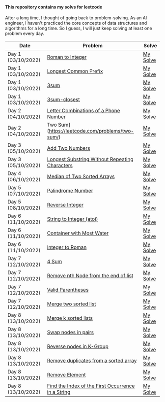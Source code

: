 #### This repository contains my solvs for leetcode
After a long time, I thought of going back to problem-solving. As an AI engineer, I haven't practiced the core concepts  of data structures and algorithms for a long time.
So I guess, I will just keep solving at least one problem every day.

| Date               | Problem                                                                                                                                | Solve                                                                                                                        |
|--------------------|----------------------------------------------------------------------------------------------------------------------------------------|------------------------------------------------------------------------------------------------------------------------------|
| Day 1 (03/10/2022) | [Roman to Integer](https://leetcode.com/problems/roman-to-integer/)                                                                    | [My Solve](https://github.com/Sifat-Ahmed/leetcode-solve/blob/main/13.roman_to_int.py)                                       |
| Day 1 (03/10/2022) | [Longest Common Prefix](https://leetcode.com/problems/longest-common-prefix)                                                           | [My Solve](https://github.com/Sifat-Ahmed/leetcode-solve/blob/main/17.longestcommonprefix.py)                                |
| Day 1 (03/10/2022) | [3sum](https://leetcode.com/problems/3sum)                                                                                             | [My Solve](https://github.com/Sifat-Ahmed/leetcode-solve/blob/main/15.3sum.py)                                               | 
| Day 1 (03/10/2022) | [3sum-closest](https://leetcode.com/problems/3sum-closest)                                                                             | [My Solve](https://github.com/Sifat-Ahmed/leetcode-solve/blob/main/16.3sum-closest.py)                                       |                                                                                                       
| Day 2 (04/10/2022) | [Letter Combinations of a Phone Number](https://leetcode.com/problems/letter-combinations-of-a-phone-number)                           | [My Solve](https://github.com/Sifat-Ahmed/leetcode-solve/blob/main/14.letter-combination-phn.py)                             |
| Day 2 (04/10/2022) | Two Sum](https://leetcode.com/problems/two-sum/)                                                                                       | [My Solve](https://github.com/Sifat-Ahmed/leetcode-solve/blob/main/1.two-sum.py)                                             |
| Day 3 (05/10/2022) | [Add Two Numbers](https://leetcode.com/problems/add-two-numbers/)                                                                      | [My Solve](https://github.com/Sifat-Ahmed/leetcode-solve/blob/main/2.add-two-numbers.py)                                     |
| Day 3 (05/10/2022) | [Longest Substring Without Repeating Characters](https://leetcode.com/problems/longest-substring-without-repeating-characters/)        | [My Solve](https://github.com/Sifat-Ahmed/leetcode-solve/blob/main/3.longest-substring-without-repeating-characters.py)      |  
| Day 4 (06/10/2022) | [Median of Two Sorted Arrays](https://leetcode.com/problems/median-of-two-sorted-arrays/)                                              | [My Solve](https://github.com/Sifat-Ahmed/leetcode-solve/blob/main/4.median-of-two-sorted-arrays.py)                         |                    
| Day 5 (07/10/2022) | [Palindrome Number](https://leetcode.com/problems/palindrome-number/)                                                                  | [My Solve](https://github.com/Sifat-Ahmed/leetcode-solve/blob/main/9.palindrome-number.py)                                   |
| Day 5 (08/10/2022) | [Reverse Integer](https://leetcode.com/problems/reverse-integer/)                                                                      | [My Solve](https://github.com/Sifat-Ahmed/leetcode-solve/blob/main/7.reverse-integer.py)                                     |  
| Day 6 (11/10/2022) | [String to Integer (atoi)](https://leetcode.com/problems/string-to-integer-atoi)                                                       | [My Solve](https://github.com/Sifat-Ahmed/leetcode-solve/blob/main/8.string-to-integer-atoi.py)                              |            
| Day 6 (11/10/2022) | [Container with Most Water](https://leetcode.com/problems/container-with-most-water)                                                   | [My Solve](https://github.com/Sifat-Ahmed/leetcode-solve/blob/main/11.container-with-most-water.py)                          |                       
| Day 6 (11/10/2022) | [Integer to Roman](https://leetcode.com/problems/integer-to-roman)                                                                     | [My Solve](https://github.com/Sifat-Ahmed/leetcode-solve/blob/main/12.integer-to-roman.py)                                   |                                  
| Day 7 (12/10/2022) | [4 Sum](https://leetcode.com/problems/4sum)                                                                                            | [My Solve](https://github.com/Sifat-Ahmed/leetcode-solve/blob/main/18.4sum.py)                                               |          
| Day 7 (12/10/2022) | [Remove nth Node from the end of list](https://leetcode.com/problems/remove-nth-node-from-end-of-list)                                 | [My Solve](https://github.com/Sifat-Ahmed/leetcode-solve/blob/main/19.remove-nth-node-from-end-of-list.py)                   |                 
| Day 7 (12/10/2022) | [Valid Parentheses](https://leetcode.com/problems/valid-parentheses/)                                                                  | [My Solve](https://github.com/Sifat-Ahmed/leetcode-solve/blob/main/20.valid-parentheses.py)                                  |          
| Day 7 (12/10/2022) | [Merge two sorted list](https://leetcode.com/problems/merge-two-sorted-lists/)                                                         | [My Solve](https://github.com/Sifat-Ahmed/leetcode-solve/blob/main/21.merge-two-sorted-lists.py)                             |                      
| Day 8 (13/10/2022) | [Merge k sorted lists](https://leetcode.com/problems/merge-k-sorted-lists)                                                             | [My Solve](https://github.com/Sifat-Ahmed/leetcode-solve/blob/main/23.merge-k-sorted-lists.py)                               |                
| Day 8 (13/10/2022) | [Swap nodes in pairs](https://leetcode.com/problems/swap-nodes-in-pairs)                                                               | [My Solve](https://github.com/Sifat-Ahmed/leetcode-solve/blob/main/24.swap-nodes-in-pairs.py)                                |                            
| Day 8 (13/10/2022) | [Reverse nodes in K-Group](https://leetcode.com/problems/reverse-nodes-in-k-group)                                                     | [My Solve](https://github.com/Sifat-Ahmed/leetcode-solve/blob/main/25.reverse-nodes-in-k-group.py)                           |                 
| Day 8 (13/10/2022) | [Remove duplicates from a sorted array](https://leetcode.com/problems/remove-duplicates-from-sorted-array)                             | [My Solve](https://github.com/Sifat-Ahmed/leetcode-solve/blob/main/26.remove-duplicates-from-sorted-array.py)                |             
| Day 8 (13/10/2022) | [Remove Element](https://leetcode.com/problems/remove-element)                                                                         | [My Solve](https://github.com/Sifat-Ahmed/leetcode-solve/blob/main/27.remove-element.py)                                     ||           
| Day 8 (13/10/2022) | [Find the Index of the First Occurrence in a String](https://leetcode.com/problems/find-the-index-of-the-first-occurrence-in-a-string) | [My Solve](https://github.com/Sifat-Ahmed/leetcode-solve/blob/main/28.find-the-index-of-the-first-occurrence-in-a-string.py) |

